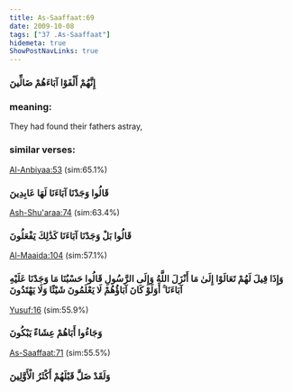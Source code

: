 ```yaml
---
title: As-Saaffaat:69
date: 2009-10-08
tags: ["37 .As-Saaffaat"]
hidemeta: true 
ShowPostNavLinks: true 
---
```

### إِنَّهُمْ أَلْفَوْا آبَاءَهُمْ ضَالِّينَ
### meaning: 
They had found their fathers astray,
### similar verses: 

[Al-Anbiyaa:53](/21/53) (sim:65.1%)

### قَالُوا وَجَدْنَا آبَاءَنَا لَهَا عَابِدِينَ

[Ash-Shu'araa:74](/26/74) (sim:63.4%)

### قَالُوا بَلْ وَجَدْنَا آبَاءَنَا كَذَٰلِكَ يَفْعَلُونَ

[Al-Maaida:104](/5/104) (sim:57.1%)

### وَإِذَا قِيلَ لَهُمْ تَعَالَوْا إِلَىٰ مَا أَنْزَلَ اللَّهُ وَإِلَى الرَّسُولِ قَالُوا حَسْبُنَا مَا وَجَدْنَا عَلَيْهِ آبَاءَنَا ۚ أَوَلَوْ كَانَ آبَاؤُهُمْ لَا يَعْلَمُونَ شَيْئًا وَلَا يَهْتَدُونَ

[Yusuf:16](/12/16) (sim:55.9%)

### وَجَاءُوا أَبَاهُمْ عِشَاءً يَبْكُونَ

[As-Saaffaat:71](/37/71) (sim:55.5%)

### وَلَقَدْ ضَلَّ قَبْلَهُمْ أَكْثَرُ الْأَوَّلِينَ
